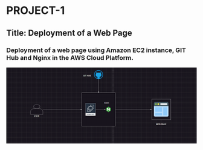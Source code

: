 # PROJECT-1
## Title:   Deployment of a Web Page
### Deployment of a web page using Amazon EC2 instance, GIT Hub and Nginx in the AWS Cloud Platform.
![P-1.png](images/p-1.png)
